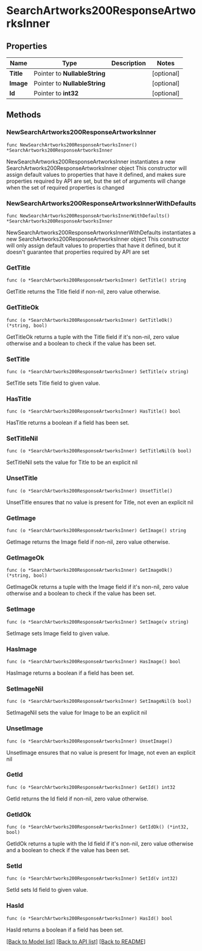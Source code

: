 # SearchArtworks200ResponseArtworksInner

## Properties

Name | Type | Description | Notes
------------ | ------------- | ------------- | -------------
**Title** | Pointer to **NullableString** |  | [optional] 
**Image** | Pointer to **NullableString** |  | [optional] 
**Id** | Pointer to **int32** |  | [optional] 

## Methods

### NewSearchArtworks200ResponseArtworksInner

`func NewSearchArtworks200ResponseArtworksInner() *SearchArtworks200ResponseArtworksInner`

NewSearchArtworks200ResponseArtworksInner instantiates a new SearchArtworks200ResponseArtworksInner object
This constructor will assign default values to properties that have it defined,
and makes sure properties required by API are set, but the set of arguments
will change when the set of required properties is changed

### NewSearchArtworks200ResponseArtworksInnerWithDefaults

`func NewSearchArtworks200ResponseArtworksInnerWithDefaults() *SearchArtworks200ResponseArtworksInner`

NewSearchArtworks200ResponseArtworksInnerWithDefaults instantiates a new SearchArtworks200ResponseArtworksInner object
This constructor will only assign default values to properties that have it defined,
but it doesn't guarantee that properties required by API are set

### GetTitle

`func (o *SearchArtworks200ResponseArtworksInner) GetTitle() string`

GetTitle returns the Title field if non-nil, zero value otherwise.

### GetTitleOk

`func (o *SearchArtworks200ResponseArtworksInner) GetTitleOk() (*string, bool)`

GetTitleOk returns a tuple with the Title field if it's non-nil, zero value otherwise
and a boolean to check if the value has been set.

### SetTitle

`func (o *SearchArtworks200ResponseArtworksInner) SetTitle(v string)`

SetTitle sets Title field to given value.

### HasTitle

`func (o *SearchArtworks200ResponseArtworksInner) HasTitle() bool`

HasTitle returns a boolean if a field has been set.

### SetTitleNil

`func (o *SearchArtworks200ResponseArtworksInner) SetTitleNil(b bool)`

 SetTitleNil sets the value for Title to be an explicit nil

### UnsetTitle
`func (o *SearchArtworks200ResponseArtworksInner) UnsetTitle()`

UnsetTitle ensures that no value is present for Title, not even an explicit nil
### GetImage

`func (o *SearchArtworks200ResponseArtworksInner) GetImage() string`

GetImage returns the Image field if non-nil, zero value otherwise.

### GetImageOk

`func (o *SearchArtworks200ResponseArtworksInner) GetImageOk() (*string, bool)`

GetImageOk returns a tuple with the Image field if it's non-nil, zero value otherwise
and a boolean to check if the value has been set.

### SetImage

`func (o *SearchArtworks200ResponseArtworksInner) SetImage(v string)`

SetImage sets Image field to given value.

### HasImage

`func (o *SearchArtworks200ResponseArtworksInner) HasImage() bool`

HasImage returns a boolean if a field has been set.

### SetImageNil

`func (o *SearchArtworks200ResponseArtworksInner) SetImageNil(b bool)`

 SetImageNil sets the value for Image to be an explicit nil

### UnsetImage
`func (o *SearchArtworks200ResponseArtworksInner) UnsetImage()`

UnsetImage ensures that no value is present for Image, not even an explicit nil
### GetId

`func (o *SearchArtworks200ResponseArtworksInner) GetId() int32`

GetId returns the Id field if non-nil, zero value otherwise.

### GetIdOk

`func (o *SearchArtworks200ResponseArtworksInner) GetIdOk() (*int32, bool)`

GetIdOk returns a tuple with the Id field if it's non-nil, zero value otherwise
and a boolean to check if the value has been set.

### SetId

`func (o *SearchArtworks200ResponseArtworksInner) SetId(v int32)`

SetId sets Id field to given value.

### HasId

`func (o *SearchArtworks200ResponseArtworksInner) HasId() bool`

HasId returns a boolean if a field has been set.


[[Back to Model list]](../README.md#documentation-for-models) [[Back to API list]](../README.md#documentation-for-api-endpoints) [[Back to README]](../README.md)


